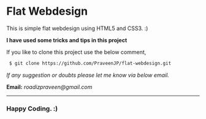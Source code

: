Flat Webdesign
================================

This is simple flat webdesign using HTML5 and CSS3. :)

__I have used some tricks and tips in this project__

If you like to clone this project use the below comment,

``` bash
 $ git clone https://github.com/PraveenJP/flat-webdesign.git
```

_If any suggestion or doubts please let me know via below email._

__Email:__ _roadizpraveen@gmail.com_

- - - -

### Happy Coding. :)
